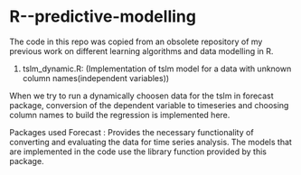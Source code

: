# R--predictive-modelling
The code in this repo was copied from an obsolete repository of my previous work on different learning algorithms and data modelling in R.

1. tslm_dynamic.R: (Implementation of tslm model for a data with unknown column names(independent variables))

When we try to run a  dynamically choosen data for the tslm in forecast package, conversion of the dependent variable to timeseries and choosing column names to build the regression is implemented here. 

Packages used
Forecast​ : Provides the necessary functionality of converting and evaluating the data for time series analysis. The models that are implemented in the code use the library function provided by this package.
